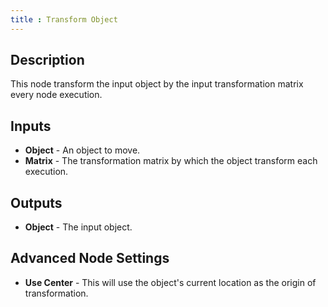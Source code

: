 ```yaml
---
title : Transform Object
---
```


## Description

This node transform the input object by the input transformation matrix
every node execution.

## Inputs

- **Object** - An object to move.
- **Matrix** - The transformation matrix by which the object transform
    each execution.

## Outputs

- **Object** - The input object.

## Advanced Node Settings

- **Use Center** - This will use the object's current location as the origin of
  transformation.
